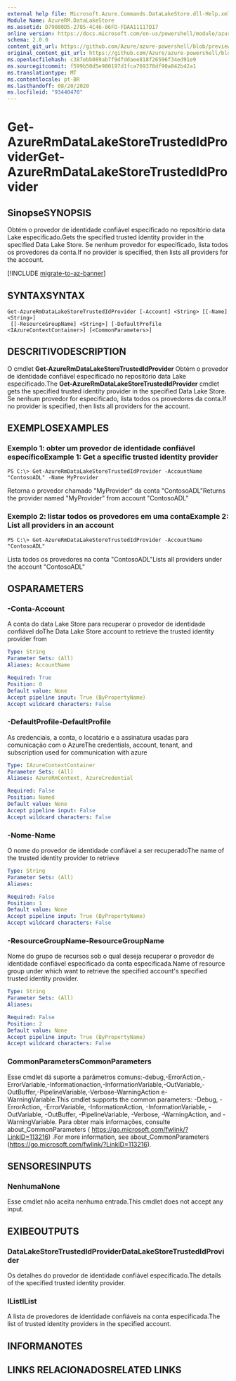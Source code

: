 ```yaml
---
external help file: Microsoft.Azure.Commands.DataLakeStore.dll-Help.xml
Module Name: AzureRM.DataLakeStore
ms.assetid: D79080D5-2785-4C46-86FD-FDAA11117D17
online version: https://docs.microsoft.com/en-us/powershell/module/azurerm.datalakestore/get-azurermdatalakestoretrustedidprovider
schema: 2.0.0
content_git_url: https://github.com/Azure/azure-powershell/blob/preview/src/ResourceManager/DataLakeStore/Commands.DataLakeStore/help/Get-AzureRmDataLakeStoreTrustedIdProvider.md
original_content_git_url: https://github.com/Azure/azure-powershell/blob/preview/src/ResourceManager/DataLakeStore/Commands.DataLakeStore/help/Get-AzureRmDataLakeStoreTrustedIdProvider.md
ms.openlocfilehash: c387ebb089ab7f9dfddaee818f26596f34ed91e9
ms.sourcegitcommit: f599b50d5e980197d1fca769378df90a842b42a1
ms.translationtype: MT
ms.contentlocale: pt-BR
ms.lasthandoff: 08/20/2020
ms.locfileid: "93440470"
---
```

# <span data-ttu-id="31b0f-101">Get-AzureRmDataLakeStoreTrustedIdProvider</span><span class="sxs-lookup"><span data-stu-id="31b0f-101">Get-AzureRmDataLakeStoreTrustedIdProvider</span></span>

## <span data-ttu-id="31b0f-102">Sinopse</span><span class="sxs-lookup"><span data-stu-id="31b0f-102">SYNOPSIS</span></span>
<span data-ttu-id="31b0f-103">Obtém o provedor de identidade confiável especificado no repositório data Lake especificado.</span><span class="sxs-lookup"><span data-stu-id="31b0f-103">Gets the specified trusted identity provider in the specified Data Lake Store.</span></span>
<span data-ttu-id="31b0f-104">Se nenhum provedor for especificado, lista todos os provedores da conta.</span><span class="sxs-lookup"><span data-stu-id="31b0f-104">If no provider is specified, then lists all providers for the account.</span></span>

[!INCLUDE [migrate-to-az-banner](../../includes/migrate-to-az-banner.md)]

## <span data-ttu-id="31b0f-105">SYNTAX</span><span class="sxs-lookup"><span data-stu-id="31b0f-105">SYNTAX</span></span>

```
Get-AzureRmDataLakeStoreTrustedIdProvider [-Account] <String> [[-Name] <String>]
 [[-ResourceGroupName] <String>] [-DefaultProfile <IAzureContextContainer>] [<CommonParameters>]
```

## <span data-ttu-id="31b0f-106">DESCRITIVO</span><span class="sxs-lookup"><span data-stu-id="31b0f-106">DESCRIPTION</span></span>
<span data-ttu-id="31b0f-107">O cmdlet **Get-AzureRmDataLakeStoreTrustedIdProvider** Obtém o provedor de identidade confiável especificado no repositório data Lake especificado.</span><span class="sxs-lookup"><span data-stu-id="31b0f-107">The **Get-AzureRmDataLakeStoreTrustedIdProvider** cmdlet gets the specified trusted identity provider in the specified Data Lake Store.</span></span>
<span data-ttu-id="31b0f-108">Se nenhum provedor for especificado, lista todos os provedores da conta.</span><span class="sxs-lookup"><span data-stu-id="31b0f-108">If no provider is specified, then lists all providers for the account.</span></span>

## <span data-ttu-id="31b0f-109">EXEMPLOS</span><span class="sxs-lookup"><span data-stu-id="31b0f-109">EXAMPLES</span></span>

### <span data-ttu-id="31b0f-110">Exemplo 1: obter um provedor de identidade confiável específico</span><span class="sxs-lookup"><span data-stu-id="31b0f-110">Example 1: Get a specific trusted identity provider</span></span>
```
PS C:\> Get-AzureRmDataLakeStoreTrustedIdProvider -AccountName "ContosoADL" -Name MyProvider
```

<span data-ttu-id="31b0f-111">Retorna o provedor chamado "MyProvider" da conta "ContosoADL"</span><span class="sxs-lookup"><span data-stu-id="31b0f-111">Returns the provider named "MyProvider" from account "ContosoADL"</span></span>

### <span data-ttu-id="31b0f-112">Exemplo 2: listar todos os provedores em uma conta</span><span class="sxs-lookup"><span data-stu-id="31b0f-112">Example 2: List all providers in an account</span></span>
```
PS C:\> Get-AzureRmDataLakeStoreTrustedIdProvider -AccountName "ContosoADL"
```

<span data-ttu-id="31b0f-113">Lista todos os provedores na conta "ContosoADL"</span><span class="sxs-lookup"><span data-stu-id="31b0f-113">Lists all providers under the account "ContosoADL"</span></span>

## <span data-ttu-id="31b0f-114">OS</span><span class="sxs-lookup"><span data-stu-id="31b0f-114">PARAMETERS</span></span>

### <span data-ttu-id="31b0f-115">-Conta</span><span class="sxs-lookup"><span data-stu-id="31b0f-115">-Account</span></span>
<span data-ttu-id="31b0f-116">A conta do data Lake Store para recuperar o provedor de identidade confiável do</span><span class="sxs-lookup"><span data-stu-id="31b0f-116">The Data Lake Store account to retrieve the trusted identity provider from</span></span>

```yaml
Type: String
Parameter Sets: (All)
Aliases: AccountName

Required: True
Position: 0
Default value: None
Accept pipeline input: True (ByPropertyName)
Accept wildcard characters: False
```

### <span data-ttu-id="31b0f-117">-DefaultProfile</span><span class="sxs-lookup"><span data-stu-id="31b0f-117">-DefaultProfile</span></span>
<span data-ttu-id="31b0f-118">As credenciais, a conta, o locatário e a assinatura usadas para comunicação com o Azure</span><span class="sxs-lookup"><span data-stu-id="31b0f-118">The credentials, account, tenant, and subscription used for communication with azure</span></span>

```yaml
Type: IAzureContextContainer
Parameter Sets: (All)
Aliases: AzureRmContext, AzureCredential

Required: False
Position: Named
Default value: None
Accept pipeline input: False
Accept wildcard characters: False
```

### <span data-ttu-id="31b0f-119">-Nome</span><span class="sxs-lookup"><span data-stu-id="31b0f-119">-Name</span></span>
<span data-ttu-id="31b0f-120">O nome do provedor de identidade confiável a ser recuperado</span><span class="sxs-lookup"><span data-stu-id="31b0f-120">The name of the trusted identity provider to retrieve</span></span>

```yaml
Type: String
Parameter Sets: (All)
Aliases: 

Required: False
Position: 1
Default value: None
Accept pipeline input: True (ByPropertyName)
Accept wildcard characters: False
```

### <span data-ttu-id="31b0f-121">-ResourceGroupName</span><span class="sxs-lookup"><span data-stu-id="31b0f-121">-ResourceGroupName</span></span>
<span data-ttu-id="31b0f-122">Nome do grupo de recursos sob o qual deseja recuperar o provedor de identidade confiável especificado da conta especificada.</span><span class="sxs-lookup"><span data-stu-id="31b0f-122">Name of resource group under which want to retrieve the specified account's specified trusted identity provider.</span></span>

```yaml
Type: String
Parameter Sets: (All)
Aliases: 

Required: False
Position: 2
Default value: None
Accept pipeline input: True (ByPropertyName)
Accept wildcard characters: False
```

### <span data-ttu-id="31b0f-123">CommonParameters</span><span class="sxs-lookup"><span data-stu-id="31b0f-123">CommonParameters</span></span>
<span data-ttu-id="31b0f-124">Esse cmdlet dá suporte a parâmetros comuns:-debug,-ErrorAction,-ErrorVariable,-Informationaction,-InformationVariable,-OutVariable,-OutBuffer,-PipelineVariable,-Verbose-WarningAction e-WarningVariable.</span><span class="sxs-lookup"><span data-stu-id="31b0f-124">This cmdlet supports the common parameters: -Debug, -ErrorAction, -ErrorVariable, -InformationAction, -InformationVariable, -OutVariable, -OutBuffer, -PipelineVariable, -Verbose, -WarningAction, and -WarningVariable.</span></span> <span data-ttu-id="31b0f-125">Para obter mais informações, consulte about_CommonParameters ( https://go.microsoft.com/fwlink/?LinkID=113216) .</span><span class="sxs-lookup"><span data-stu-id="31b0f-125">For more information, see about_CommonParameters (https://go.microsoft.com/fwlink/?LinkID=113216).</span></span>

## <span data-ttu-id="31b0f-126">SENSORES</span><span class="sxs-lookup"><span data-stu-id="31b0f-126">INPUTS</span></span>

### <span data-ttu-id="31b0f-127">Nenhuma</span><span class="sxs-lookup"><span data-stu-id="31b0f-127">None</span></span>
<span data-ttu-id="31b0f-128">Esse cmdlet não aceita nenhuma entrada.</span><span class="sxs-lookup"><span data-stu-id="31b0f-128">This cmdlet does not accept any input.</span></span>

## <span data-ttu-id="31b0f-129">EXIBE</span><span class="sxs-lookup"><span data-stu-id="31b0f-129">OUTPUTS</span></span>

### <span data-ttu-id="31b0f-130">DataLakeStoreTrustedIdProvider</span><span class="sxs-lookup"><span data-stu-id="31b0f-130">DataLakeStoreTrustedIdProvider</span></span>
<span data-ttu-id="31b0f-131">Os detalhes do provedor de identidade confiável especificado.</span><span class="sxs-lookup"><span data-stu-id="31b0f-131">The details of the specified trusted identity provider.</span></span>

### <span data-ttu-id="31b0f-132">IList<DataLakeStoreTrustedIdProvider></span><span class="sxs-lookup"><span data-stu-id="31b0f-132">IList<DataLakeStoreTrustedIdProvider></span></span>
<span data-ttu-id="31b0f-133">A lista de provedores de identidade confiáveis na conta especificada.</span><span class="sxs-lookup"><span data-stu-id="31b0f-133">The list of trusted identity providers in the specified account.</span></span>

## <span data-ttu-id="31b0f-134">INFORMA</span><span class="sxs-lookup"><span data-stu-id="31b0f-134">NOTES</span></span>

## <span data-ttu-id="31b0f-135">LINKS RELACIONADOS</span><span class="sxs-lookup"><span data-stu-id="31b0f-135">RELATED LINKS</span></span>

